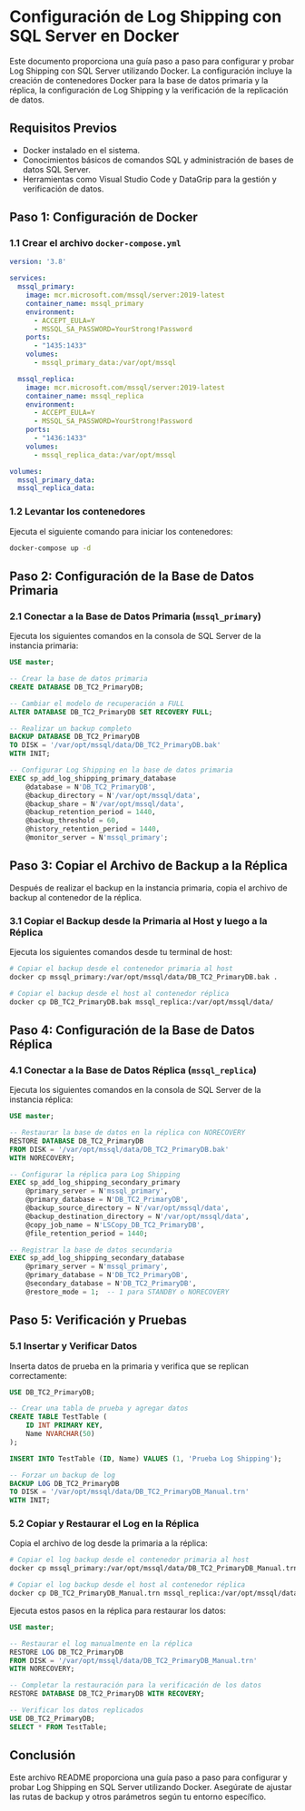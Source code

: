 
# Configuración de Log Shipping con SQL Server en Docker

Este documento proporciona una guía paso a paso para configurar y probar Log Shipping con SQL Server utilizando Docker. La configuración incluye la creación de contenedores Docker para la base de datos primaria y la réplica, la configuración de Log Shipping y la verificación de la replicación de datos.

## Requisitos Previos

- Docker instalado en el sistema.
- Conocimientos básicos de comandos SQL y administración de bases de datos SQL Server.
- Herramientas como Visual Studio Code y DataGrip para la gestión y verificación de datos.

## Paso 1: Configuración de Docker

### 1.1 Crear el archivo `docker-compose.yml`

```yaml
version: '3.8'

services:
  mssql_primary:
    image: mcr.microsoft.com/mssql/server:2019-latest
    container_name: mssql_primary
    environment:
      - ACCEPT_EULA=Y
      - MSSQL_SA_PASSWORD=YourStrong!Password
    ports:
      - "1435:1433"
    volumes:
      - mssql_primary_data:/var/opt/mssql

  mssql_replica:
    image: mcr.microsoft.com/mssql/server:2019-latest
    container_name: mssql_replica
    environment:
      - ACCEPT_EULA=Y
      - MSSQL_SA_PASSWORD=YourStrong!Password
    ports:
      - "1436:1433"
    volumes:
      - mssql_replica_data:/var/opt/mssql

volumes:
  mssql_primary_data:
  mssql_replica_data:
```

### 1.2 Levantar los contenedores

Ejecuta el siguiente comando para iniciar los contenedores:

```bash
docker-compose up -d
```

## Paso 2: Configuración de la Base de Datos Primaria

### 2.1 Conectar a la Base de Datos Primaria (`mssql_primary`)

Ejecuta los siguientes comandos en la consola de SQL Server de la instancia primaria:

```sql
USE master;

-- Crear la base de datos primaria
CREATE DATABASE DB_TC2_PrimaryDB;

-- Cambiar el modelo de recuperación a FULL
ALTER DATABASE DB_TC2_PrimaryDB SET RECOVERY FULL;

-- Realizar un backup completo
BACKUP DATABASE DB_TC2_PrimaryDB
TO DISK = '/var/opt/mssql/data/DB_TC2_PrimaryDB.bak'
WITH INIT;

-- Configurar Log Shipping en la base de datos primaria
EXEC sp_add_log_shipping_primary_database
    @database = N'DB_TC2_PrimaryDB',
    @backup_directory = N'/var/opt/mssql/data',
    @backup_share = N'/var/opt/mssql/data',
    @backup_retention_period = 1440,
    @backup_threshold = 60,
    @history_retention_period = 1440,
    @monitor_server = N'mssql_primary';
```

## Paso 3: Copiar el Archivo de Backup a la Réplica

Después de realizar el backup en la instancia primaria, copia el archivo de backup al contenedor de la réplica.

### 3.1 Copiar el Backup desde la Primaria al Host y luego a la Réplica

Ejecuta los siguientes comandos desde tu terminal de host:

```bash
# Copiar el backup desde el contenedor primaria al host
docker cp mssql_primary:/var/opt/mssql/data/DB_TC2_PrimaryDB.bak .

# Copiar el backup desde el host al contenedor réplica
docker cp DB_TC2_PrimaryDB.bak mssql_replica:/var/opt/mssql/data/
```

## Paso 4: Configuración de la Base de Datos Réplica

### 4.1 Conectar a la Base de Datos Réplica (`mssql_replica`)

Ejecuta los siguientes comandos en la consola de SQL Server de la instancia réplica:

```sql
USE master;

-- Restaurar la base de datos en la réplica con NORECOVERY
RESTORE DATABASE DB_TC2_PrimaryDB
FROM DISK = '/var/opt/mssql/data/DB_TC2_PrimaryDB.bak'
WITH NORECOVERY;

-- Configurar la réplica para Log Shipping
EXEC sp_add_log_shipping_secondary_primary
    @primary_server = N'mssql_primary',
    @primary_database = N'DB_TC2_PrimaryDB',
    @backup_source_directory = N'/var/opt/mssql/data',
    @backup_destination_directory = N'/var/opt/mssql/data',
    @copy_job_name = N'LSCopy_DB_TC2_PrimaryDB',
    @file_retention_period = 1440;

-- Registrar la base de datos secundaria
EXEC sp_add_log_shipping_secondary_database
    @primary_server = N'mssql_primary',
    @primary_database = N'DB_TC2_PrimaryDB',
    @secondary_database = N'DB_TC2_PrimaryDB',
    @restore_mode = 1;  -- 1 para STANDBY o NORECOVERY
```

## Paso 5: Verificación y Pruebas

### 5.1 Insertar y Verificar Datos

Inserta datos de prueba en la primaria y verifica que se replican correctamente:

```sql
USE DB_TC2_PrimaryDB;

-- Crear una tabla de prueba y agregar datos
CREATE TABLE TestTable (
    ID INT PRIMARY KEY,
    Name NVARCHAR(50)
);

INSERT INTO TestTable (ID, Name) VALUES (1, 'Prueba Log Shipping');

-- Forzar un backup de log
BACKUP LOG DB_TC2_PrimaryDB
TO DISK = '/var/opt/mssql/data/DB_TC2_PrimaryDB_Manual.trn'
WITH INIT;
```

### 5.2 Copiar y Restaurar el Log en la Réplica

Copia el archivo de log desde la primaria a la réplica:

```bash
# Copiar el log backup desde el contenedor primaria al host
docker cp mssql_primary:/var/opt/mssql/data/DB_TC2_PrimaryDB_Manual.trn .

# Copiar el log backup desde el host al contenedor réplica
docker cp DB_TC2_PrimaryDB_Manual.trn mssql_replica:/var/opt/mssql/data/
```

Ejecuta estos pasos en la réplica para restaurar los datos:

```sql
USE master;

-- Restaurar el log manualmente en la réplica
RESTORE LOG DB_TC2_PrimaryDB
FROM DISK = '/var/opt/mssql/data/DB_TC2_PrimaryDB_Manual.trn'
WITH NORECOVERY;

-- Completar la restauración para la verificación de los datos
RESTORE DATABASE DB_TC2_PrimaryDB WITH RECOVERY;

-- Verificar los datos replicados
USE DB_TC2_PrimaryDB;
SELECT * FROM TestTable;
```

## Conclusión

Este archivo README proporciona una guía paso a paso para configurar y probar Log Shipping en SQL Server utilizando Docker. Asegúrate de ajustar las rutas de backup y otros parámetros según tu entorno específico.
